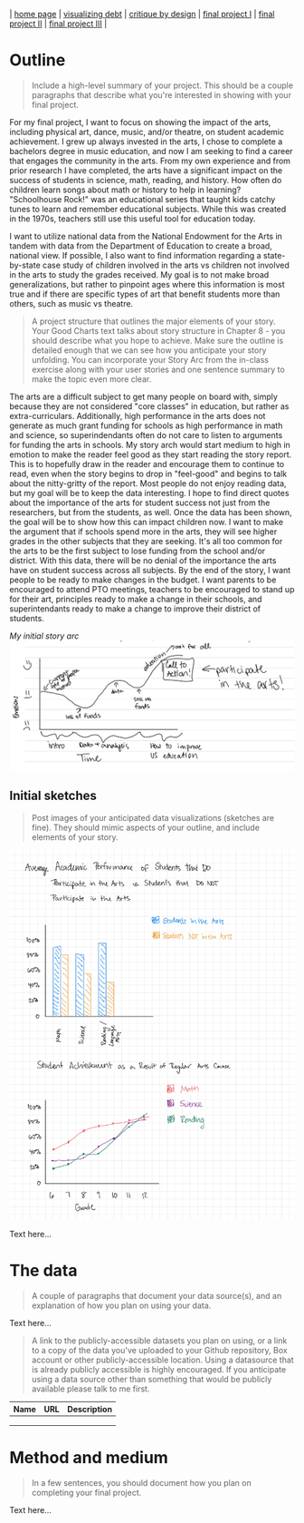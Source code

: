 | [home page](https://jrshore.github.io/jshore-portfolio/) | [visualizing debt](visualizing-government-debt) | [critique by design](critique-by-design) | [final project I](final-project-part-one) | [final project II](final-project-part-two) | [final project III](final-project-part-three) |

# Outline
> Include a high-level summary of your project.  This should be a couple paragraphs that describe what you're interested in showing with your final project. 
 
For my final project, I want to focus on showing the impact of the arts, including physical art, dance, music, and/or theatre, on student academic achievement. I grew up always invested in the arts, I chose to complete a bachelors degree in music education, and now I am seeking to find a career that engages the community in the arts. From my own experience and from prior research I have completed, the arts have a significant impact on the success of students in science, math, reading, and history. How often do children learn songs about math or history to help in learning? "Schoolhouse Rock!" was an educational series that taught kids catchy tunes to learn and remember educational subjects. While this was created in the 1970s, teachers still use this useful tool for education today. 

I want to utilize national data from the National Endowment for the Arts in tandem with data from the Department of Education to create a broad, national view. If possible, I also want to find information regarding a state-by-state case study of children involved in the arts vs children not involved in the arts to study the grades received. My goal is to not make broad generalizations, but rather to pinpoint ages where this information is most true and if there are specific types of art that benefit students more than others, such as music vs theatre.  

> A project structure that outlines the major elements of your story.  Your Good Charts text talks about story structure in Chapter 8 - you should describe what you hope to achieve.  Make sure the outline is detailed enough that we can see how you anticipate your story unfolding.  You can incorporate your Story Arc from the in-class exercise along with your user stories and one sentence summary to make the topic even more clear. 

The arts are a difficult subject to get many people on board with, simply because they are not considered "core classes" in education, but rather as extra-curriculars. Additionally, high performance in the arts does not generate as much grant funding for schools as high performance in math and science, so superindendants often do not care to listen to arguments for funding the arts in schools. My story arch would start medium to high in emotion to make the reader feel good as they start reading the story report. This is to hopefully draw in the reader and encourage them to continue to read, even when the story begins to drop in "feel-good" and begins to talk about the nitty-gritty of the report. Most people do not enjoy reading data, but my goal will be to keep the data interesting. I hope to find direct quotes about the importance of the arts for student success not just from the researchers, but from the students, as well. Once the data has been shown, the goal will be to show how this can impact children now. I want to make the argument that if schools spend more in the arts, they will see higher grades in the other subjects that they are seeking. It's all too common for the arts to be the first subject to lose funding from the school and/or district. With this data, there will be no denial of the importance the arts have on student success across all subjects. By the end of the story, I want people to be ready to make changes in the budget. I want parents to be encouraged to attend PTO meetings, teachers to be encouraged to stand up for their art, principles ready to make a change in their schools, and superintendants ready to make a change to improve their district of students. 

*My initial story arc*
![Final Project Initial Story Sketch](IMG-0020.jpg)

## Initial sketches
> Post images of your anticipated data visualizations (sketches are fine). They should mimic aspects of your outline, and include elements of your story.  

![Initial Sketches for Viz](Initial-Sketches.jpg)
 
Text here...

# The data
> A couple of paragraphs that document your data source(s), and an explanation of how you plan on using your data. 

Text here...

> A link to the publicly-accessible datasets you plan on using, or a link to a copy of the data you've uploaded to your Github repository, Box account or other publicly-accessible location. Using a datasource that is already publicly accessible is highly encouraged.  If you anticipate using a data source other than something that would be publicly available please talk to me first. 

| Name | URL | Description |
|------|-----|-------------|
|      |     |             |
|      |     |             |
|      |     |             |

# Method and medium
> In a few sentences, you should document how you plan on completing your final project. 

Text here...
